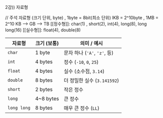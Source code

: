 2강)) 자료형

// 주석
자료형 (크기 단위, byte) , 1byte = 8bit(최소 단위)
lKB = 2^10byte , 1MB = 2^10 KB --> GB --> TB 
[[정수형]]: char(1) , short(2), int(4), long(8), long long(16)
[[실수형]]: float(4), double(8)

|자료형|크기 (보통)|의미 / 예시|
|---|---|---|
|`char`|1 byte|문자 하나 (`'A'`, `'z'`, 등)|
|`int`|4 bytes|정수 (`-10`, `0`, `25`)|
|`float`|4 bytes|실수 (소수점, `3.14`)|
|`double`|8 bytes|더 정밀한 실수 (`3.141592`)|
|`short`|2 bytes|작은 정수|
|`long`|4~8 bytes|큰 정수|
|`long long`|8 bytes|매우 큰 정수 (`LL`)|


